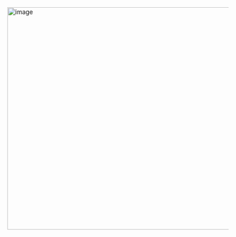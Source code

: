 


<img width="909" height="506" alt="image" src="https://github.com/user-attachments/assets/8bcbc22a-998b-414c-9a97-655412e2e968" />

